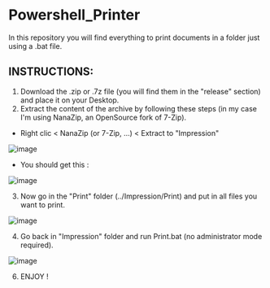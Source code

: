 # Powershell_Printer
In this repository you will find everything to print documents in a folder just using a .bat file.

## INSTRUCTIONS: 

1) Download the .zip or .7z file (you will find them in the "release" section) and place it on your Desktop.
2) Extract the content of the archive by following these steps (in my case I'm using NanaZip, an OpenSource fork of 7-Zip).
  - Right clic < NanaZip (or 7-Zip, ...) < Extract to "Impression\"

  ![image](https://github.com/Sarvagon/Powershell_Printer/assets/63664894/be33c15b-53f5-4ffe-a65a-cb4ee2080883)
  
  - You should get this :

  ![image](https://github.com/Sarvagon/Powershell_Printer/assets/63664894/870a28c2-1ac7-4f5c-8690-06bf670b562b)
  
3) Now go in the "Print" folder (../Impression/Print) and put in all files you want to print.

![image](https://github.com/Sarvagon/Powershell_Printer/assets/63664894/24992a25-c1dc-4fd0-a4b3-98371ad1620b)

4) Go back in "Impression" folder and run Print.bat (no administrator mode required).

![image](https://github.com/Sarvagon/Powershell_Printer/assets/63664894/15e1d032-49d4-4a81-9494-fde3d08ac4c7)

6) ENJOY !
